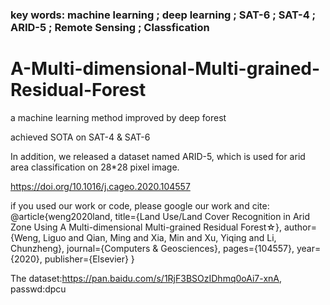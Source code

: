 ### key words:  machine learning ; deep learning ; SAT-6 ; SAT-4 ; ARID-5 ; Remote Sensing ; Classfication


# A-Multi-dimensional-Multi-grained-Residual-Forest
a machine learning method improved by deep forest

achieved SOTA on SAT-4 & SAT-6

In addition, we released a dataset named ARID-5, which is used for arid area classification on 28*28 pixel image.

https://doi.org/10.1016/j.cageo.2020.104557


if you used our work or code, please google our work and cite:   
@article{weng2020land,
  title={Land Use/Land Cover Recognition in Arid Zone Using A Multi-dimensional Multi-grained Residual Forest☆},
  author={Weng, Liguo and Qian, Ming and Xia, Min and Xu, Yiqing and Li, Chunzheng},
  journal={Computers \& Geosciences},
  pages={104557},
  year={2020},
  publisher={Elsevier}
}


The dataset:https://pan.baidu.com/s/1RjF3BSOzIDhmq0oAi7-xnA, passwd:dpcu

